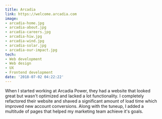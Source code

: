```yaml
---
title: Arcadia
link: https://welcome.arcadia.com
image:
- arcadia-home.jpg
- arcadia-about.jpg
- arcadia-careers.jpg
- arcadia-hiw.jpg
- arcadia-wind.jpg
- arcadia-solar.jpg
- arcadia-our-impact.jpg
tech:
- Web development
- Web design
- UX
- Frontend development
date: '2018-07-02 04:22:22'
---
```

When I started working at Arcadia Power, they had a website that looked great but wasn't optimized and lacked a lot functionality. I completely refactored their website and shaved a significant amount of load time which improved new account conversions. Along with the tuneup, I added a multitude of pages that helped my marketing team achieve it's goals.
